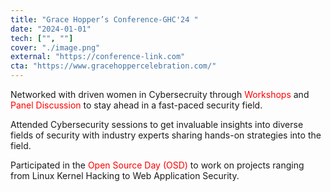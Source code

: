 ```yaml
---
title: "Grace Hopper’s Conference-GHC'24 "
date: "2024-01-01"
tech: ["", ""]
cover: "./image.png"
external: "https://conference-link.com"
cta: "https://www.gracehoppercelebration.com/"
---
```


Networked with driven women in Cybersecruity through <span style="color: red;">Workshops</span> and <span style="color: red;">Panel Discussion</span> to stay ahead in a fast-paced security field. 

Attended Cybersecurity sessions to get invaluable insights into diverse fields of security with industry experts sharing hands-on strategies into the field.

Participated in the <span style="color: red;">Open Source Day (OSD)</span> to work on projects ranging from Linux Kernel Hacking to Web Application Security.
